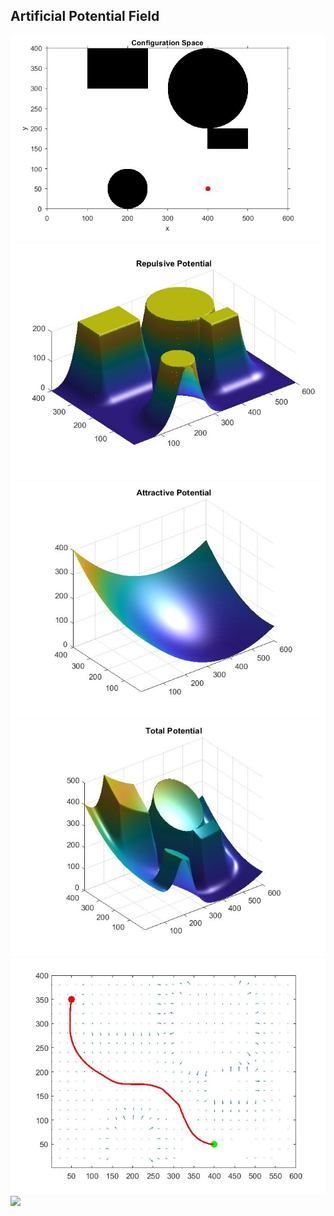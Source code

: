 ## Artificial Potential Field


<img src="cspace.jpg">
<img src="repulsive.jpg">
<img src="attractive.jpg">
<img src="total.jpg">
<img src="path.jpg">
<img src="potential_field.gif">
